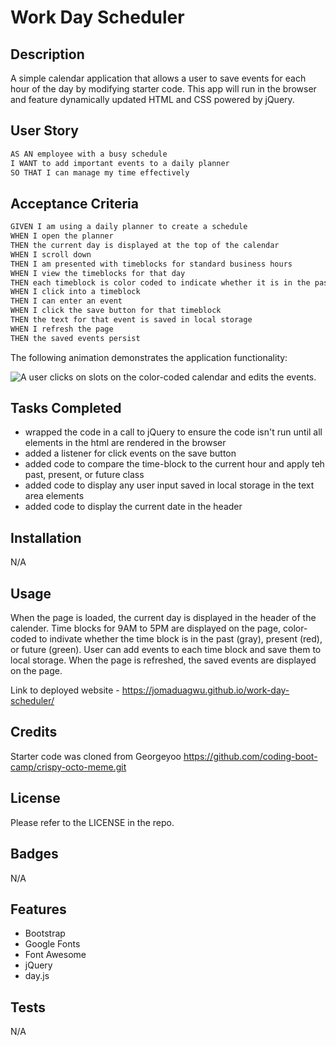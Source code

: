 # Work Day Scheduler

## Description

A simple calendar application that allows a user to save events for each hour of the day by modifying starter code. This app will run in the browser and feature dynamically updated HTML and CSS powered by jQuery.



## User Story

```md
AS AN employee with a busy schedule
I WANT to add important events to a daily planner
SO THAT I can manage my time effectively
```

## Acceptance Criteria

```md
GIVEN I am using a daily planner to create a schedule
WHEN I open the planner
THEN the current day is displayed at the top of the calendar
WHEN I scroll down
THEN I am presented with timeblocks for standard business hours
WHEN I view the timeblocks for that day
THEN each timeblock is color coded to indicate whether it is in the past, present, or future
WHEN I click into a timeblock
THEN I can enter an event
WHEN I click the save button for that timeblock
THEN the text for that event is saved in local storage
WHEN I refresh the page
THEN the saved events persist
```

The following animation demonstrates the application functionality:


![A user clicks on slots on the color-coded calendar and edits the events.](./Assets/images/work-day-scheduler-screenshot.png.)

## Tasks Completed

* wrapped the code in a call to jQuery to ensure the code isn't run until all elements in the html are rendered in the browser
* added a listener for click events on the save button
* added code to compare the time-block to the current hour and apply teh past, present, or future class
* added code to display any user input saved in local storage in the text area elements
* added code to display the current date in the header

## Installation
N/A

## Usage
When the page is loaded, the current day is displayed in the header of the calender. Time blocks for 9AM to 5PM are displayed on the page, color-coded to indivate whether the time block is in the past (gray), present (red), or future (green). User can add events to each time block and save them to local storage. When the page is refreshed, the saved events are displayed on the page.

Link to deployed website - https://jomaduagwu.github.io/work-day-scheduler/

## Credits
Starter code was cloned from Georgeyoo https://github.com/coding-boot-camp/crispy-octo-meme.git

## License
Please refer to the LICENSE in the repo.

## Badges
N/A

## Features
* Bootstrap 
* Google Fonts
* Font Awesome
* jQuery
* day.js

## Tests
N/A